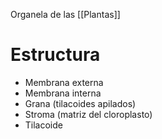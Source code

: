 Organela de las [[Plantas]]

# Estructura

- Membrana externa
- Membrana interna
- Grana (tilacoides apilados)
- Stroma (matriz del cloroplasto)
- Tilacoide
